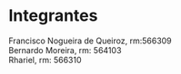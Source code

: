 <h1>Integrantes</h1>
Francisco Nogueira de Queiroz, rm:566309 <br>
Bernardo Moreira, rm: 564103 <br>
Rhariel, rm: 566310 <br>
